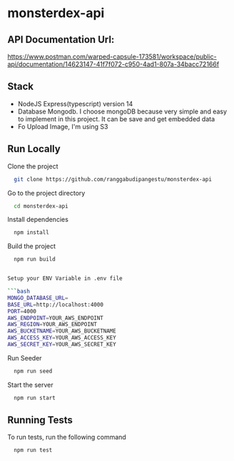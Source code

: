 # monsterdex-api

## API Documentation Url:
https://www.postman.com/warped-capsule-173581/workspace/public-api/documentation/14623147-41f7f072-c950-4ad1-807a-34bacc72166f


## Stack
- NodeJS Express(typescript) version 14
- Database Mongodb. I choose mongoDB because very simple and easy to implement in this project. It can be save and get embedded data
- Fo Upload Image, I'm using S3


## Run Locally

Clone the project

```bash
  git clone https://github.com/ranggabudipangestu/monsterdex-api
```

Go to the project directory

```bash
  cd monsterdex-api
```

Install dependencies

```bash
  npm install
```

Build the project

```bash
  npm run build


Setup your ENV Variable in .env file

```bash
MONGO_DATABASE_URL=
BASE_URL=http://localhost:4000
PORT=4000
AWS_ENDPOINT=YOUR_AWS_ENDPOINT
AWS_REGION=YOUR_AWS_ENDPOINT
AWS_BUCKETNAME=YOUR_AWS_BUCKETNAME
AWS_ACCESS_KEY=YOUR_AWS_ACCESS_KEY
AWS_SECRET_KEY=YOUR_AWS_SECRET_KEY
```



Run Seeder

```bash
  npm run seed
```

Start the server

```bash
  npm run start
```


## Running Tests

To run tests, run the following command

```bash
  npm run test
```

